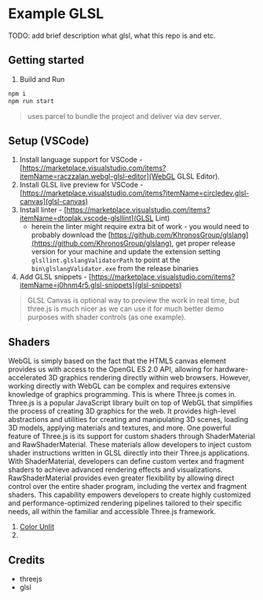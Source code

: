 # Example GLSL

TODO: add brief description what glsl, what this repo is and etc.

## Getting started

1. Build and Run

```sh
npm i
npm run start
```

> uses parcel to bundle the project and deliver via dev server.

## Setup (VSCode)

1. Install language support for VSCode - [https://marketplace.visualstudio.com/items?itemName=raczzalan.webgl-glsl-editor](WebGL GLSL Editor).
2. Install GLSL live preview for VSCode - [https://marketplace.visualstudio.com/items?itemName=circledev.glsl-canvas](glsl-canvas)
3. Install linter - [https://marketplace.visualstudio.com/items?itemName=dtoplak.vscode-glsllint](GLSL Lint)
    - herein the linter might require extra bit of work - you would need to probably download the [https://github.com/KhronosGroup/glslang](https://github.com/KhronosGroup/glslang), get proper release version for your machine and update the extension setting `glsllint.glslangValidatorPath` to point at the `bin\glslangValidator.exe` from the release binaries
4. Add GLSL snippets - [https://marketplace.visualstudio.com/items?itemName=j0hnm4r5.glsl-snippets](glsl-snippets)

> GLSL Canvas is optional way to preview the work in real time, but three.js is much nicer as we can use it for much better demo purposes with shader controls (as one example).

## Shaders

WebGL is simply based on the fact that the HTML5 canvas element provides us with access to the OpenGL ES 2.0 API, allowing for hardware-accelerated 3D graphics rendering directly within web browsers. However, working directly with WebGL can be complex and requires extensive knowledge of graphics programming. This is where Three.js comes in. Three.js is a popular JavaScript library built on top of WebGL that simplifies the process of creating 3D graphics for the web. It provides high-level abstractions and utilities for creating and manipulating 3D scenes, loading 3D models, applying materials and textures, and more. One powerful feature of Three.js is its support for custom shaders through ShaderMaterial and RawShaderMaterial. These materials allow developers to inject custom shader instructions written in GLSL directly into their Three.js applications. With ShaderMaterial, developers can define custom vertex and fragment shaders to achieve advanced rendering effects and visualizations. RawShaderMaterial provides even greater flexibility by allowing direct control over the entire shader program, including the vertex and fragment shaders. This capability empowers developers to create highly customized and performance-optimized rendering pipelines tailored to their specific needs, all within the familiar and accessible Three.js framework.

1. [Color Unlit](./src/shaders/01_color_unlit/index.js)
2. 

## Credits

- threejs
- glsl